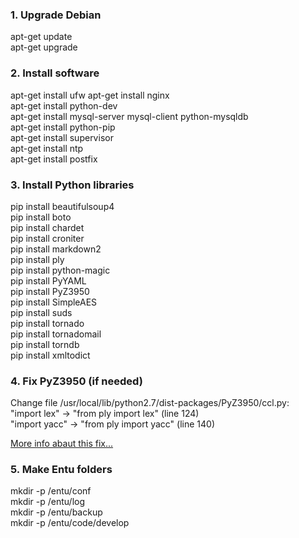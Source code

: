 ### 1. Upgrade Debian
apt-get update  
apt-get upgrade  

### 2. Install software
apt-get install ufw
apt-get install nginx  
apt-get install python-dev  
apt-get install mysql-server mysql-client python-mysqldb  
apt-get install python-pip  
apt-get install supervisor  
apt-get install ntp  
apt-get install postfix  

### 3. Install Python libraries
pip install beautifulsoup4  
pip install boto  
pip install chardet  
pip install croniter  
pip install markdown2  
pip install ply  
pip install python-magic  
pip install PyYAML  
pip install PyZ3950  
pip install SimpleAES  
pip install suds  
pip install tornado  
pip install tornadomail  
pip install torndb  
pip install xmltodict  

### 4. Fix PyZ3950 (if needed)
Change file /usr/local/lib/python2.7/dist-packages/PyZ3950/ccl.py:   
"import lex" -> "from ply import lex" (line 124)   
"import yacc" -> "from ply import yacc" (line 140)

[More info abaut this fix...](http://bayo.opadeyi.net/2011/05/getting-pyz3950-to-play-nice-with.html)

### 5. Make Entu folders
mkdir -p /entu/conf  
mkdir -p /entu/log  
mkdir -p /entu/backup  
mkdir -p /entu/code/develop  
